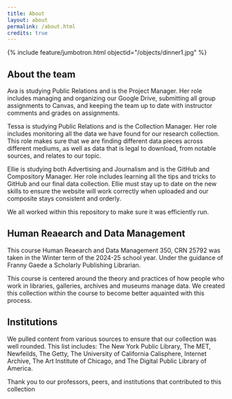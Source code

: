 ```yaml
---
title: About
layout: about
permalink: /about.html
credits: true
---
```

{% include feature/jumbotron.html objectid="/objects/dinner1.jpg" %}
## About the team

Ava is studying Public Relations and is the Project Manager. Her role includes managing and organizing our Google Drive, submitting all group assignments to Canvas, and keeping the team up to date with instructor comments and grades on assignments.

Tessa is studying Public Relations and is the Collection Manager. Her role includes monitoring all the data we have found for our research collection. This role makes sure that we are finding different data pieces across different mediums, as well as data that is legal to download, from notable sources, and relates to our topic.

Ellie is studying both Advertising and Journalism and is the GitHub and Compository Manager. Her role includes learning all the tips and tricks to GitHub and our final data collection. Ellie must stay up to date on the new skills to ensure the website will work correctly when uploaded and our composite stays consistent and orderly.

We all worked within this repository to make sure it was efficiently run.

## Human Reaearch and Data Management

This course Human Reaearch and Data Management 350, CRN 25792 was taken in the Winter term of the 2024-25 school year. Under the guidance of Franny Gaede a Scholarly Publishing Librarian.

This course is centered around the theory and practices of how people who work in libraries, galleries, archives and museums manage data. We created this collection within the course to become better aquainted with this process.

## Institutions
We pulled content from various sources to ensure that our collection was well rounded. This list includes: The New York Public Library, The MET, Newfeilds, The Getty, The University of California Calisphere, Internet Archive, The Art Institute of Chicago, and The Digital Public Library of America.

Thank you to our professors, peers, and institutions that contributed to this collection

